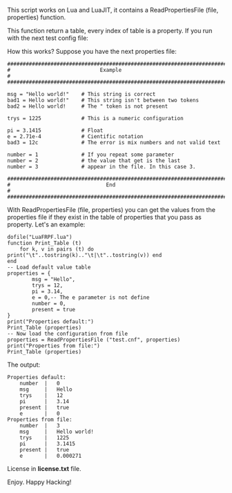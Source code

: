 This script works on Lua and LuaJIT, it contains a ReadPropertiesFile (file, properties) function. 

This function return a table, every index of table is a property. If you run with the next test config file:

How this works? Suppose you have the next properties file:


```
########################################################################
#                             Example                                  #
########################################################################

msg = "Hello world!"    # This string is correct
bad1 = Hello world!"    # This string isn't between two tokens
bad2 = Hello world!     # The " token is not present

trys = 1225             # This is a numeric configuration

pi = 3.1415             # Float
e = 2.71e-4             # Cientific notation
bad3 = 12c              # The error is mix numbers and not valid text

number = 1              # If you repeat some parameter
number = 2              # the value that get is the last
number = 3              # appear in the file. In this case 3.

########################################################################
#                               End                                    #
########################################################################
```

With ReadPropertiesFile (file, properties) you can get the values from the properties file if they exist in the table of properties that you pass as property. Let's an example:


```
dofile("LuaFRPF.lua")
function Print_Table (t) 
    for k, v in pairs (t) do print("\t"..tostring(k).."\t|\t"..tostring(v)) end
end
-- Load default value table
properties = {
        msg = "Hello",
        trys = 12,
        pi = 3.14,
        e = 0,-- The e parameter is not define
        number = 0,
        present = true
}
print("Properties default:")
Print_Table (properties)
-- Now load the configuration from file
properties = ReadPropertiesFile ("test.cnf", properties)
print("Properties from file:")
Print_Table (properties)

```

The output:

```
Properties default:
    number  |   0
    msg     |   Hello
    trys    |   12
    pi      |   3.14
    present |   true
    e       |   0
Properties from file:
    number  |   3
    msg     |   Hello world!
    trys    |   1225
    pi      |   3.1415
    present |   true
    e       |   0.000271
```

License in **license.txt** file.

Enjoy.
Happy Hacking!
